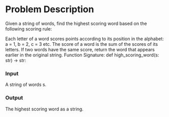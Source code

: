 # Problem Description

Given a string of words, find the highest scoring word based on the following scoring rule:

Each letter of a word scores points according to its position in the alphabet: a = 1, b = 2, c = 3 etc.
The score of a word is the sum of the scores of its letters.
If two words have the same score, return the word that appears earlier in the original string.
Function Signature: def high_scoring_word(s: str) -> str:

### Input

A string of words s.

### Output

The highest scoring word as a string.
